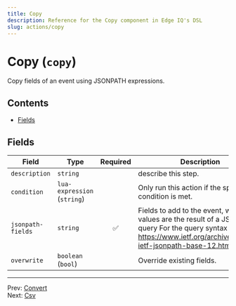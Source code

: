```yaml
---
title: Copy
description: Reference for the Copy component in Edge IQ's DSL
slug: actions/copy
---
```


# Copy (`copy`)

Copy fields of an event using JSONPATH expressions.


## Contents

- [Fields](#fields)




## Fields


| Field | Type | Required | Description |
|---|---|:---:|---|
| `description` | `string` |  | describe this step. |
| `condition` | `lua-expression` (`string`) |  | Only run this action if the specified condition is met. |
| `jsonpath-fields` | `string` | ✅ | Fields to add to the event, where the values are the result of a JSONPath query For the query syntax see: https://www.ietf.org/archive/id/draft-ietf-jsonpath-base-12.html. |
| `overwrite` | `boolean` (`bool`) |  | Override existing fields. |








---
Prev: [Convert](convert.md)  
Next: [Csv](csv.md)  
